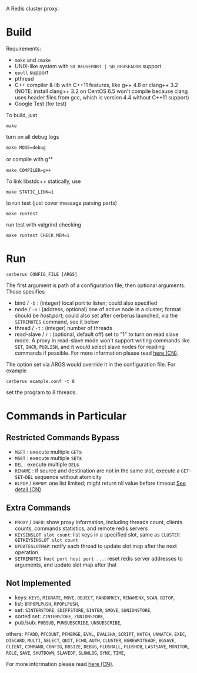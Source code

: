 A Redis cluster proxy.

Build
===

Requirements:

* `make` and `cmake`
* UNIX-like system with `SO_REUSEPORT | SO_REUSEADDR` support
* `epoll` support
* pthread
* C++ compiler & lib with C++11 features, like g++ 4.8 or clang++ 3.2 (NOTE: install clang++ 3.2 on CentOS 6.5 won't compile because clang uses header files from gcc, which is version 4.4 without C++11 support)
* Google Test (for test)

To build, just

    make

turn on all debug logs

    make MODE=debug

or compile with g艹

    make COMPILER=g++

To link libstdc++ statically, use

    make STATIC_LINK=1

to run test (just cover message parsing parts)

    make runtest

run test with valgrind checking

    make runtest CHECK_MEM=1

Run
===

    cerberus CONFIG_FILE [ARGS]

The first argument is path of a configuration file, then optional arguments. Those specifies

* bind / `-b` : (integer) local port to listen; could also specified
* node / `-n` : (address, optional) one of active node in a cluster; format should be *host:port*; could also set after cerberus launched, via the `SETREMOTES` command, see it below
* thread / `-t` : (integer) number of threads
* read-slave / `r` : (optional, default off) set to "1" to turn on read slave mode. A proxy in read-slave mode won't support writing commands like `SET`, `INCR`, `PUBLISH`, and it would select slave nodes for reading commands if possible.  For more information please read [here (CN)](https://github.com/HunanTV/redis-cerberus/wiki/%E8%AF%BB%E5%86%99%E5%88%86%E7%A6%BB).

The option set via ARGS would override it in the configuration file. For example

    cerberus example.conf -t 8

set the program to 8 threads.

Commands in Particular
===

Restricted Commands Bypass
---

* `MGET` : execute multiple `GET`s
* `MSET` : execute multiple `SET`s
* `DEL` : execute multiple `DEL`s
* `RENAME` : if source and destination are not in the same slot, execute a `GET`-`SET`-`DEL` sequence without atomicity
* `BLPOP` / `BRPOP`: one list limited; might return nil value before timeout [See detail (CN)](https://github.com/HunanTV/redis-cerberus/wiki/BLPOP-And-BRPOP)

Extra Commands
---

* `PROXY` / `INFO`: show proxy information, including threads count, clients counts, commands statistics, and remote redis servers
* `KEYSINSLOT slot count`: list keys in a specified slot, same as `CLUSTER GETKEYSINSLOT slot count`
* `UPDATESLOTMAP`: notify each thread to update slot map after the next operation
* `SETREMOTES host port host port ...`: reset redis server addresses to arguments, and update slot map after that

Not Implemented
---

* keys: `KEYS`, `MIGRATE`, `MOVE`, `OBJECT`, `RANDOMKEY`, `RENAMENX`, `SCAN`, `BITOP`,
* list: `BRPOPLPUSH`, `RPOPLPUSH`,
* set: `SINTERSTORE`, `SDIFFSTORE`, `SINTER`, `SMOVE`, `SUNIONSTORE`,
* sorted set: `ZINTERSTORE`, `ZUNIONSTORE`,
* pub/sub: `PUBSUB`, `PUNSUBSCRIBE`, `UNSUBSCRIBE`,

others: `PFADD`, `PFCOUNT`, `PFMERGE`,
`EVAL`, `EVALSHA`, `SCRIPT`,
`WATCH`, `UNWATCH`, `EXEC`, `DISCARD`, `MULTI`,
`SELECT`, `QUIT`, `ECHO`, `AUTH`,
`CLUSTER`, `BGREWRITEAOF`, `BGSAVE`, `CLIENT`, `COMMAND`, `CONFIG`,
`DBSIZE`, `DEBUG`, `FLUSHALL`, `FLUSHDB`, `LASTSAVE`, `MONITOR`,
`ROLE`, `SAVE`, `SHUTDOWN`, `SLAVEOF`, `SLOWLOG`, `SYNC`, `TIME`,

For more information please read [here (CN)](https://github.com/HunanTV/redis-cerberus/wiki/Redis-%E9%9B%86%E7%BE%A4%E4%BB%A3%E7%90%86%E5%9F%BA%E6%9C%AC%E5%8E%9F%E7%90%86%E4%B8%8E%E4%BD%BF%E7%94%A8).
